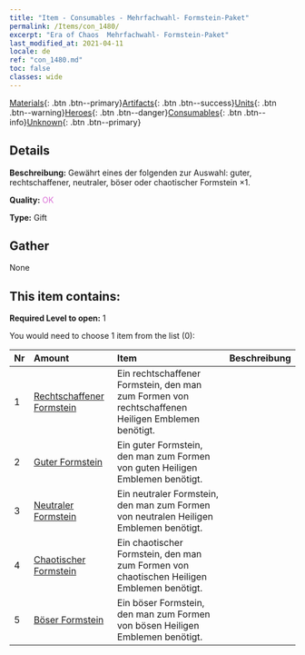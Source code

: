 ```yaml
---
title: "Item - Consumables - Mehrfachwahl- Formstein-Paket"
permalink: /Items/con_1480/
excerpt: "Era of Chaos  Mehrfachwahl- Formstein-Paket"
last_modified_at: 2021-04-11
locale: de
ref: "con_1480.md"
toc: false
classes: wide
---
```

 [Materials](/de/Items/){: .btn .btn--primary}[Artifacts](/de/Items/Artifacts/){: .btn .btn--success}[Units](/de/Items/Units/){: .btn .btn--warning}[Heroes](/de/Items/Heroes/){: .btn .btn--danger}[Consumables](/de/Items/Consumables/){: .btn .btn--info}[Unknown](/de/Items/Unknown/){: .btn .btn--primary}

## Details
 **Beschreibung:** Gewährt eines der folgenden zur Auswahl: guter, rechtschaffener, neutraler, böser oder chaotischer Formstein ×1.

 **Quality:** <span style="color: #DA70D6">OK</span>

 **Type:** Gift

## Gather

  None

## This item contains:

 **Required Level to open:** 1

 You would need to choose 1 item from the list (0):

  | Nr | Amount |     Item    | Beschreibung |
  |:---|:-------|:------------|:-----------:|
  | 1 | [Rechtschaffener Formstein](/de/Items/con_1123/) | Ein rechtschaffener Formstein, den man zum Formen von rechtschaffenen Heiligen Emblemen benötigt. | 
  | 2 | [Guter Formstein](/de/Items/con_1124/) | Ein guter Formstein, den man zum Formen von guten Heiligen Emblemen benötigt. | 
  | 3 | [Neutraler Formstein](/de/Items/con_1125/) | Ein neutraler Formstein, den man zum Formen von neutralen Heiligen Emblemen benötigt. | 
  | 4 | [Chaotischer Formstein](/de/Items/con_1126/) | Ein chaotischer Formstein, den man zum Formen von chaotischen Heiligen Emblemen benötigt. | 
  | 5 | [Böser Formstein](/de/Items/con_1127/) | Ein böser Formstein, den man zum Formen von bösen Heiligen Emblemen benötigt. | 

